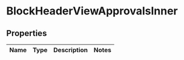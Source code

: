 
# BlockHeaderViewApprovalsInner

## Properties
| Name | Type | Description | Notes |
| ------------ | ------------- | ------------- | ------------- |



